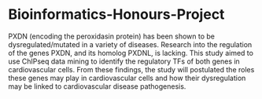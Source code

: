 # Bioinformatics-Honours-Project
PXDN (encoding the peroxidasin protein) has been shown to be dysregulated/mutated in a variety of diseases. Research into the regulation of the genes PXDN, and its homolog PXDNL, is lacking. This study aimed to use ChIPseq data mining to identify the regulatory TFs of both genes in cardiovascular cells. From these findings, the study will postulated the roles these genes may play in cardiovascular cells and how their dysregulation may be linked to cardiovascular disease pathogenesis.
